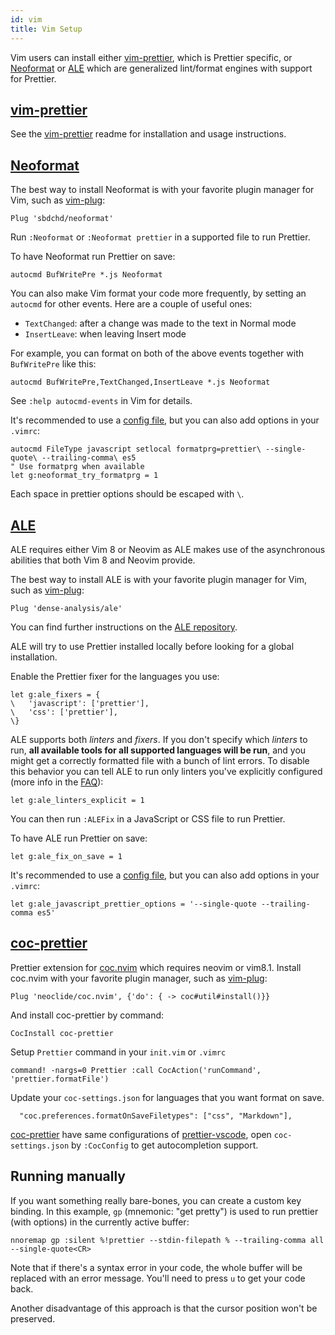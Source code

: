 ```yaml
---
id: vim
title: Vim Setup
---
```


Vim users can install either [vim-prettier](https://github.com/prettier/vim-prettier), which is Prettier specific, or [Neoformat](https://github.com/sbdchd/neoformat) or [ALE](https://github.com/dense-analysis/ale) which are generalized lint/format engines with support for Prettier.

## [vim-prettier](https://github.com/prettier/vim-prettier)

See the [vim-prettier](https://github.com/prettier/vim-prettier) readme for installation and usage instructions.

## [Neoformat](https://github.com/sbdchd/neoformat)

The best way to install Neoformat is with your favorite plugin manager for Vim, such as [vim-plug](https://github.com/junegunn/vim-plug):

```
Plug 'sbdchd/neoformat'
```

Run `:Neoformat` or `:Neoformat prettier` in a supported file to run Prettier.

To have Neoformat run Prettier on save:

```
autocmd BufWritePre *.js Neoformat
```

You can also make Vim format your code more frequently, by setting an `autocmd` for other events. Here are a couple of useful ones:

- `TextChanged`: after a change was made to the text in Normal mode
- `InsertLeave`: when leaving Insert mode

For example, you can format on both of the above events together with `BufWritePre` like this:

```
autocmd BufWritePre,TextChanged,InsertLeave *.js Neoformat
```

See `:help autocmd-events` in Vim for details.

It's recommended to use a [config file](configuration.md), but you can also add options in your `.vimrc`:

```
autocmd FileType javascript setlocal formatprg=prettier\ --single-quote\ --trailing-comma\ es5
" Use formatprg when available
let g:neoformat_try_formatprg = 1
```

Each space in prettier options should be escaped with `\`.

## [ALE](https://github.com/dense-analysis/ale)

ALE requires either Vim 8 or Neovim as ALE makes use of the asynchronous abilities that both Vim 8 and Neovim provide.

The best way to install ALE is with your favorite plugin manager for Vim, such as [vim-plug](https://github.com/junegunn/vim-plug):

```
Plug 'dense-analysis/ale'
```

You can find further instructions on the [ALE repository](https://github.com/dense-analysis/ale#3-installation).

ALE will try to use Prettier installed locally before looking for a global installation.

Enable the Prettier fixer for the languages you use:

```
let g:ale_fixers = {
\   'javascript': ['prettier'],
\   'css': ['prettier'],
\}
```

ALE supports both _linters_ and _fixers_. If you don't specify which _linters_ to run, **all available tools for all supported languages will be run**, and you might get a correctly formatted file with a bunch of lint errors. To disable this behavior you can tell ALE to run only linters you've explicitly configured (more info in the [FAQ](https://github.com/dense-analysis/ale/blob/ed8104b6ab10f63c78e49b60d2468ae2656250e9/README.md#faq-disable-linters)):

```
let g:ale_linters_explicit = 1
```

You can then run `:ALEFix` in a JavaScript or CSS file to run Prettier.

To have ALE run Prettier on save:

```
let g:ale_fix_on_save = 1
```

It's recommended to use a [config file](configuration.md), but you can also add options in your `.vimrc`:

```
let g:ale_javascript_prettier_options = '--single-quote --trailing-comma es5'
```

## [coc-prettier](https://github.com/neoclide/coc-prettier)

Prettier extension for [coc.nvim](https://github.com/neoclide/coc.nvim) which requires neovim or vim8.1.
Install coc.nvim with your favorite plugin manager, such as [vim-plug](https://github.com/junegunn/vim-plug):

```
Plug 'neoclide/coc.nvim', {'do': { -> coc#util#install()}}
```

And install coc-prettier by command:

```
CocInstall coc-prettier
```

Setup `Prettier` command in your `init.vim` or `.vimrc`

```
command! -nargs=0 Prettier :call CocAction('runCommand', 'prettier.formatFile')
```

Update your `coc-settings.json` for languages that you want format on save.

```
  "coc.preferences.formatOnSaveFiletypes": ["css", "Markdown"],
```

[coc-prettier](https://github.com/neoclide/coc-prettier) have same configurations of [prettier-vscode](https://github.com/prettier/prettier-vscode), open `coc-settings.json` by `:CocConfig` to get autocompletion support.

## Running manually

If you want something really bare-bones, you can create a custom key binding. In this example, `gp` (mnemonic: "get pretty") is used to run prettier (with options) in the currently active buffer:

```
nnoremap gp :silent %!prettier --stdin-filepath % --trailing-comma all --single-quote<CR>
```

Note that if there's a syntax error in your code, the whole buffer will be replaced with an error message. You'll need to press `u` to get your code back.

Another disadvantage of this approach is that the cursor position won't be preserved.
